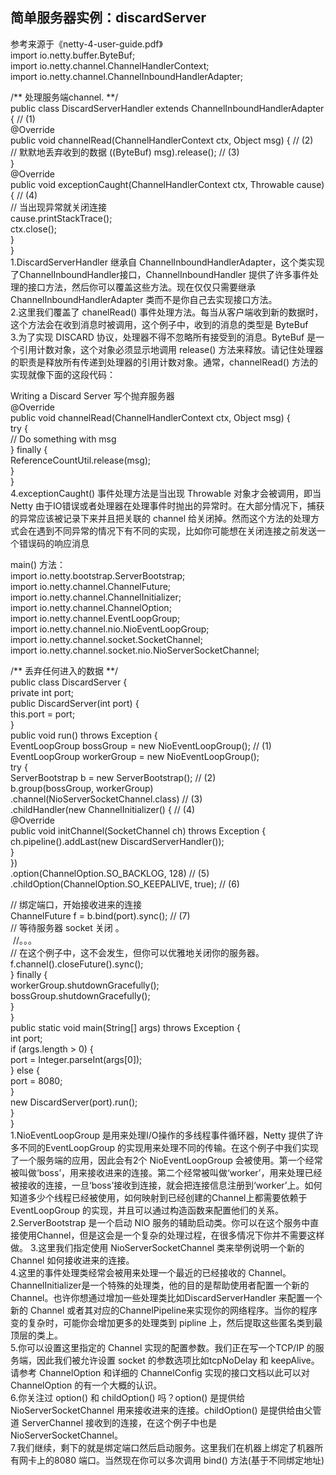 ## 简单服务器实例：discardServer
参考来源于《netty-4-user-guide.pdf》<br>
import io.netty.buffer.ByteBuf;<br>
import io.netty.channel.ChannelHandlerContext;<br>
import io.netty.channel.ChannelInboundHandlerAdapter;<br>

/** 处理服务端channel. **/<br>
public class DiscardServerHandler extends ChannelInboundHandlerAdapter { // (1)<br>
  @Override<br>
  public void channelRead(ChannelHandlerContext ctx, Object msg) { // (2)<br>
    // 默默地丢弃收到的数据
    ((ByteBuf) msg).release(); // (3)<br>
  } <br>
  @Override<br>
  public void exceptionCaught(ChannelHandlerContext ctx, Throwable cause) { // (4)<br>
    // 当出现异常就关闭连接<br>
    cause.printStackTrace();<br>
    ctx.close();<br>
  }<br>
}<br>
1.DiscardServerHandler 继承自 ChannelInboundHandlerAdapter，这个类实现了ChannelInboundHandler接口，ChannelInboundHandler 提供了许多事件处理的接口方法，然后你可以覆盖这些方法。现在仅仅只需要继承 ChannelInboundHandlerAdapter 类而不是你自己去实现接口方法。<br>
2.这里我们覆盖了 chanelRead() 事件处理方法。每当从客户端收到新的数据时，这个方法会在收到消息时被调用，这个例子中，收到的消息的类型是 ByteBuf<br>
3.为了实现 DISCARD 协议，处理器不得不忽略所有接受到的消息。ByteBuf 是一个引用计数对象，这个对象必须显示地调用 release() 方法来释放。请记住处理器的职责是释放所有传递到处理器的引用计数对象。通常，channelRead() 方法的实现就像下面的这段代码：<br>

Writing a Discard Server 写个抛弃服务器<br>
@Override<br>
public void channelRead(ChannelHandlerContext ctx, Object msg) {<br>
  try {<br>
  // Do something with msg<br>
  } finally {<br>
    ReferenceCountUtil.release(msg);<br>
  }<br>
}<br>
4.exceptionCaught() 事件处理方法是当出现 Throwable 对象才会被调用，即当 Netty 由于IO错误或者处理器在处理事件时抛出的异常时。在大部分情况下，捕获的异常应该被记录下来并且把关联的 channel 给关闭掉。然而这个方法的处理方式会在遇到不同异常的情况下有不同的实现，比如你可能想在关闭连接之前发送一个错误码的响应消息<br>

main() 方法：<br>
import io.netty.bootstrap.ServerBootstrap;<br>
import io.netty.channel.ChannelFuture;<br>
import io.netty.channel.ChannelInitializer;<br>
import io.netty.channel.ChannelOption;<br>
import io.netty.channel.EventLoopGroup;<br>
import io.netty.channel.nio.NioEventLoopGroup;<br>
import io.netty.channel.socket.SocketChannel;<br>
import io.netty.channel.socket.nio.NioServerSocketChannel;<br>

/** 丢弃任何进入的数据 **/<br>
public class DiscardServer {<br>
  private int port;<br>
  public DiscardServer(int port) {<br>
    this.port = port;<br>
  } <br>
  public void run() throws Exception {<br>
  EventLoopGroup bossGroup = new NioEventLoopGroup(); // (1)<br>
  EventLoopGroup workerGroup = new NioEventLoopGroup();<br>
  try {<br>
  ServerBootstrap b = new ServerBootstrap(); // (2)<br>
  b.group(bossGroup, workerGroup)<br>
  .channel(NioServerSocketChannel.class) // (3)<br>
  .childHandler(new ChannelInitializer<SocketChannel>() { // (4)<br>
      @Override<br>
      public void initChannel(SocketChannel ch) throws Exception {<br>
        ch.pipeline().addLast(new DiscardServerHandler());<br>
      }<br>
    })<br>
  .option(ChannelOption.SO_BACKLOG, 128) // (5)<br>
  .childOption(ChannelOption.SO_KEEPALIVE, true); // (6)<br>

  // 绑定端口，开始接收进来的连接<br>
  ChannelFuture f = b.bind(port).sync(); // (7)<br>
  // 等待服务器 socket 关闭 。<br>
  //。。。<br>
  // 在这个例子中，这不会发生，但你可以优雅地关闭你的服务器。<br>
  f.channel().closeFuture().sync();<br>
  } finally {<br>
  workerGroup.shutdownGracefully();<br>
  bossGroup.shutdownGracefully();<br>
  }<br>
} <br>
public static void main(String[] args) throws Exception {<br>
  int port;<br>
  if (args.length > 0) {<br>
  port = Integer.parseInt(args[0]);<br>
  } else {<br>
  port = 8080;<br>
  } <br>
  new DiscardServer(port).run();<br>
  }<br>
}<br>
1.NioEventLoopGroup 是用来处理I/O操作的多线程事件循环器，Netty 提供了许多不同的EventLoopGroup 的实现用来处理不同的传输。在这个例子中我们实现了一个服务端的应用，因此会有2个 NioEventLoopGroup 会被使用。第一个经常被叫做‘boss’，用来接收进来的连接。第二个经常被叫做‘worker’，用来处理已经被接收的连接，一旦‘boss’接收到连接，就会把连接信息注册到‘worker’上。如何知道多少个线程已经被使用，如何映射到已经创建的Channel上都需要依赖于 EventLoopGroup 的实现，并且可以通过构造函数来配置他们的关系。<br>
2.ServerBootstrap 是一个启动 NIO 服务的辅助启动类。你可以在这个服务中直接使用Channel，但是这会是一个复杂的处理过程，在很多情况下你并不需要这样做。
3.这里我们指定使用 NioServerSocketChannel 类来举例说明一个新的 Channel 如何接收进来的连接。<br>
4.这里的事件处理类经常会被用来处理一个最近的已经接收的 Channel。ChannelInitializer是一个特殊的处理类，他的目的是帮助使用者配置一个新的 Channel。也许你想通过增加一些处理类比如DiscardServerHandler 来配置一个新的 Channel 或者其对应的ChannelPipeline来实现你的网络程序。当你的程序变的复杂时，可能你会增加更多的处理类到 pipline 上，然后提取这些匿名类到最顶层的类上。<br>
5.你可以设置这里指定的 Channel 实现的配置参数。我们正在写一个TCP/IP 的服务端，因此我们被允许设置 socket 的参数选项比如tcpNoDelay 和 keepAlive。请参考 ChannelOption 和详细的 ChannelConfig 实现的接口文档以此可以对ChannelOption 的有一个大概的认识。<br>
6.你关注过 option() 和 childOption() 吗？option() 是提供给NioServerSocketChannel 用来接收进来的连接。childOption() 是提供给由父管道 ServerChannel 接收到的连接，在这个例子中也是 NioServerSocketChannel。<br>
7.我们继续，剩下的就是绑定端口然后启动服务。这里我们在机器上绑定了机器所有网卡上的8080 端口。当然现在你可以多次调用 bind() 方法(基于不同绑定地址)<br>
